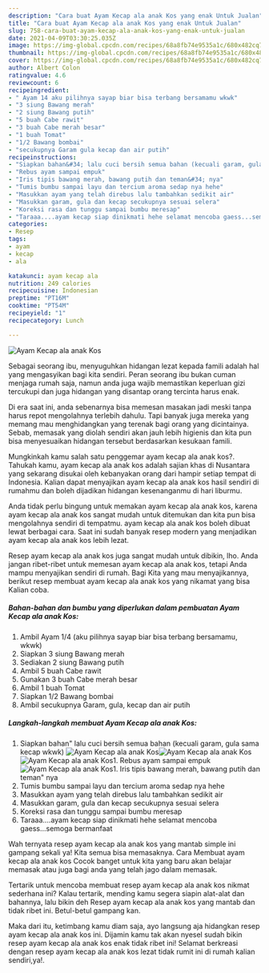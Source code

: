 ```yaml
---
description: "Cara buat Ayam Kecap ala anak Kos yang enak Untuk Jualan"
title: "Cara buat Ayam Kecap ala anak Kos yang enak Untuk Jualan"
slug: 758-cara-buat-ayam-kecap-ala-anak-kos-yang-enak-untuk-jualan
date: 2021-04-09T03:30:25.035Z
image: https://img-global.cpcdn.com/recipes/68a8fb74e9535a1c/680x482cq70/ayam-kecap-ala-anak-kos-foto-resep-utama.jpg
thumbnail: https://img-global.cpcdn.com/recipes/68a8fb74e9535a1c/680x482cq70/ayam-kecap-ala-anak-kos-foto-resep-utama.jpg
cover: https://img-global.cpcdn.com/recipes/68a8fb74e9535a1c/680x482cq70/ayam-kecap-ala-anak-kos-foto-resep-utama.jpg
author: Albert Colon
ratingvalue: 4.6
reviewcount: 6
recipeingredient:
- " Ayam 14 aku pilihnya sayap biar bisa terbang bersamamu wkwk"
- "3 siung Bawang merah"
- "2 siung Bawang putih"
- "5 buah Cabe rawit"
- "3 buah Cabe merah besar"
- "1 buah Tomat"
- "1/2 Bawang bombai"
- "secukupnya Garam gula kecap dan air putih"
recipeinstructions:
- "Siapkan bahan&#34; lalu cuci bersih semua bahan (kecuali garam, gula sama kecap wkwk)"
- "Rebus ayam sampai empuk"
- "Iris tipis bawang merah, bawang putih dan teman&#34; nya"
- "Tumis bumbu sampai layu dan tercium aroma sedap nya hehe"
- "Masukkan ayam yang telah direbus lalu tambahkan sedikit air"
- "Masukkan garam, gula dan kecap secukupnya sesuai selera"
- "Koreksi rasa dan tunggu sampai bumbu meresap"
- "Taraaa....ayam kecap siap dinikmati hehe selamat mencoba gaess...semoga bermanfaat"
categories:
- Resep
tags:
- ayam
- kecap
- ala

katakunci: ayam kecap ala 
nutrition: 249 calories
recipecuisine: Indonesian
preptime: "PT16M"
cooktime: "PT54M"
recipeyield: "1"
recipecategory: Lunch

---
```



![Ayam Kecap ala anak Kos](https://img-global.cpcdn.com/recipes/68a8fb74e9535a1c/680x482cq70/ayam-kecap-ala-anak-kos-foto-resep-utama.jpg)

Sebagai seorang ibu, menyuguhkan hidangan lezat kepada famili adalah hal yang mengasyikan bagi kita sendiri. Peran seorang ibu bukan cuman menjaga rumah saja, namun anda juga wajib memastikan keperluan gizi tercukupi dan juga hidangan yang disantap orang tercinta harus enak.

Di era  saat ini, anda sebenarnya bisa memesan masakan jadi meski tanpa harus repot mengolahnya terlebih dahulu. Tapi banyak juga mereka yang memang mau menghidangkan yang terenak bagi orang yang dicintainya. Sebab, memasak yang diolah sendiri akan jauh lebih higienis dan kita pun bisa menyesuaikan hidangan tersebut berdasarkan kesukaan famili. 



Mungkinkah kamu salah satu penggemar ayam kecap ala anak kos?. Tahukah kamu, ayam kecap ala anak kos adalah sajian khas di Nusantara yang sekarang disukai oleh kebanyakan orang dari hampir setiap tempat di Indonesia. Kalian dapat menyajikan ayam kecap ala anak kos hasil sendiri di rumahmu dan boleh dijadikan hidangan kesenanganmu di hari liburmu.

Anda tidak perlu bingung untuk memakan ayam kecap ala anak kos, karena ayam kecap ala anak kos sangat mudah untuk ditemukan dan kita pun bisa mengolahnya sendiri di tempatmu. ayam kecap ala anak kos boleh dibuat lewat berbagai cara. Saat ini sudah banyak resep modern yang menjadikan ayam kecap ala anak kos lebih lezat.

Resep ayam kecap ala anak kos juga sangat mudah untuk dibikin, lho. Anda jangan ribet-ribet untuk memesan ayam kecap ala anak kos, tetapi Anda mampu menyajikan sendiri di rumah. Bagi Kita yang mau menyajikannya, berikut resep membuat ayam kecap ala anak kos yang nikamat yang bisa Kalian coba.

<!--inarticleads1-->

##### Bahan-bahan dan bumbu yang diperlukan dalam pembuatan Ayam Kecap ala anak Kos:

1. Ambil  Ayam 1/4 (aku pilihnya sayap biar bisa terbang bersamamu, wkwk)
1. Siapkan 3 siung Bawang merah
1. Sediakan 2 siung Bawang putih
1. Ambil 5 buah Cabe rawit
1. Gunakan 3 buah Cabe merah besar
1. Ambil 1 buah Tomat
1. Siapkan 1/2 Bawang bombai
1. Ambil secukupnya Garam, gula, kecap dan air putih




<!--inarticleads2-->

##### Langkah-langkah membuat Ayam Kecap ala anak Kos:

1. Siapkan bahan&#34; lalu cuci bersih semua bahan (kecuali garam, gula sama kecap wkwk)
<img src="https://img-global.cpcdn.com/steps/8d6329c23ee32716/160x128cq70/ayam-kecap-ala-anak-kos-langkah-memasak-1-foto.jpg" alt="Ayam Kecap ala anak Kos"><img src="https://img-global.cpcdn.com/steps/537ad89092870b1d/160x128cq70/ayam-kecap-ala-anak-kos-langkah-memasak-1-foto.jpg" alt="Ayam Kecap ala anak Kos"><img src="https://img-global.cpcdn.com/steps/85d4938ce7e4ac4c/160x128cq70/ayam-kecap-ala-anak-kos-langkah-memasak-1-foto.jpg" alt="Ayam Kecap ala anak Kos">1. Rebus ayam sampai empuk
<img src="https://img-global.cpcdn.com/steps/4366f3bbf4be2fcd/160x128cq70/ayam-kecap-ala-anak-kos-langkah-memasak-2-foto.jpg" alt="Ayam Kecap ala anak Kos">1. Iris tipis bawang merah, bawang putih dan teman&#34; nya
1. Tumis bumbu sampai layu dan tercium aroma sedap nya hehe
1. Masukkan ayam yang telah direbus lalu tambahkan sedikit air
1. Masukkan garam, gula dan kecap secukupnya sesuai selera
1. Koreksi rasa dan tunggu sampai bumbu meresap
1. Taraaa....ayam kecap siap dinikmati hehe selamat mencoba gaess...semoga bermanfaat




Wah ternyata resep ayam kecap ala anak kos yang mantab simple ini gampang sekali ya! Kita semua bisa memasaknya. Cara Membuat ayam kecap ala anak kos Cocok banget untuk kita yang baru akan belajar memasak atau juga bagi anda yang telah jago dalam memasak.

Tertarik untuk mencoba membuat resep ayam kecap ala anak kos nikmat sederhana ini? Kalau tertarik, mending kamu segera siapin alat-alat dan bahannya, lalu bikin deh Resep ayam kecap ala anak kos yang mantab dan tidak ribet ini. Betul-betul gampang kan. 

Maka dari itu, ketimbang kamu diam saja, ayo langsung aja hidangkan resep ayam kecap ala anak kos ini. Dijamin kamu tak akan nyesel sudah bikin resep ayam kecap ala anak kos enak tidak ribet ini! Selamat berkreasi dengan resep ayam kecap ala anak kos lezat tidak rumit ini di rumah kalian sendiri,ya!.

